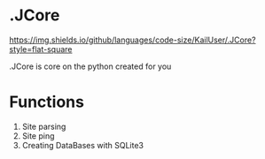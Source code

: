 # .JCore
https://img.shields.io/github/languages/code-size/KailUser/.JCore?style=flat-square

.JCore is core on the python created for you

# Functions
1. Site parsing
2. Site ping
3. Creating DataBases with SQLite3
